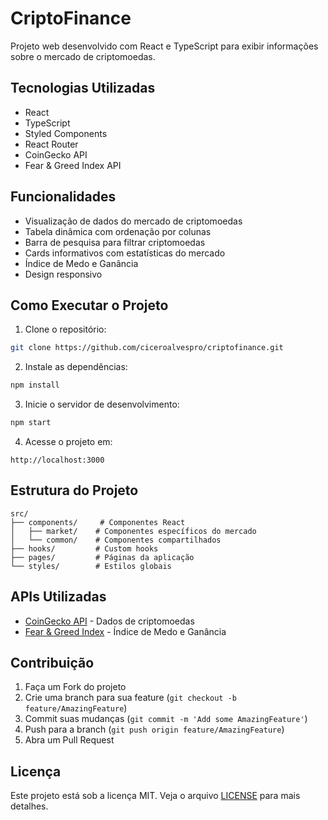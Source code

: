 # CriptoFinance

Projeto web desenvolvido com React e TypeScript para exibir informações sobre o mercado de criptomoedas.

## Tecnologias Utilizadas

- React
- TypeScript
- Styled Components
- React Router
- CoinGecko API
- Fear & Greed Index API

## Funcionalidades

- Visualização de dados do mercado de criptomoedas
- Tabela dinâmica com ordenação por colunas
- Barra de pesquisa para filtrar criptomoedas
- Cards informativos com estatísticas do mercado
- Índice de Medo e Ganância
- Design responsivo

## Como Executar o Projeto

1. Clone o repositório:
```bash
git clone https://github.com/ciceroalvespro/criptofinance.git
```

2. Instale as dependências:
```bash
npm install
```

3. Inicie o servidor de desenvolvimento:
```bash
npm start
```

4. Acesse o projeto em:
```
http://localhost:3000
```

## Estrutura do Projeto

```
src/
├── components/     # Componentes React
│   ├── market/    # Componentes específicos do mercado
│   └── common/    # Componentes compartilhados
├── hooks/         # Custom hooks
├── pages/         # Páginas da aplicação
└── styles/        # Estilos globais
```

## APIs Utilizadas

- [CoinGecko API](https://www.coingecko.com/api/documentation) - Dados de criptomoedas
- [Fear & Greed Index](https://api.alternative.me/fng/) - Índice de Medo e Ganância

## Contribuição

1. Faça um Fork do projeto
2. Crie uma branch para sua feature (`git checkout -b feature/AmazingFeature`)
3. Commit suas mudanças (`git commit -m 'Add some AmazingFeature'`)
4. Push para a branch (`git push origin feature/AmazingFeature`)
5. Abra um Pull Request

## Licença

Este projeto está sob a licença MIT. Veja o arquivo [LICENSE](LICENSE) para mais detalhes.
